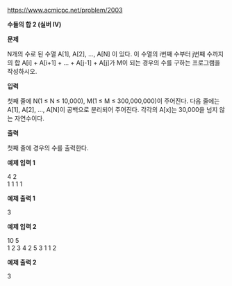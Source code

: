 https://www.acmicpc.net/problem/2003

**수들의 합 2 (실버 IV)**

**문제**

N개의 수로 된 수열 A[1], A[2], …, A[N] 이 있다. 이 수열의 i번째 수부터 j번째 수까지의 합 A[i] + A[i+1] + … + A[j-1] + A[j]가 M이 되는 경우의 수를 구하는 프로그램을 작성하시오.

**입력**

첫째 줄에 N(1 ≤ N ≤ 10,000), M(1 ≤ M ≤ 300,000,000)이 주어진다. 다음 줄에는 A[1], A[2], …, A[N]이 공백으로 분리되어 주어진다. 각각의 A[x]는 30,000을 넘지 않는 자연수이다.

**출력**

첫째 줄에 경우의 수를 출력한다.

**예제 입력 1**

4 2 <br>
1 1 1 1

**예제 출력 1**

3

**예제 입력 2**

10 5<br>
1 2 3 4 2 5 3 1 1 2

**예제 출력 2**

3